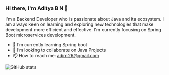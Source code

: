 ### Hi there, I'm Aditya B N 👋

I'm a Backend Developer who is passionate about Java and its ecosystem. I am always keen on learning and exploring new technologies that make development more efficient and effective. I'm currently focusing on Spring Boot microservices development.

- 🌱 I’m currently learning Spring boot
- 👯 I’m looking to collaborate on Java Projects
- 📫 How to reach me: adirn26@gmail.com


![GitHub stats](https://github-readme-stats.vercel.app/api/?username=adirn26&show_icons=true&theme=radical)
